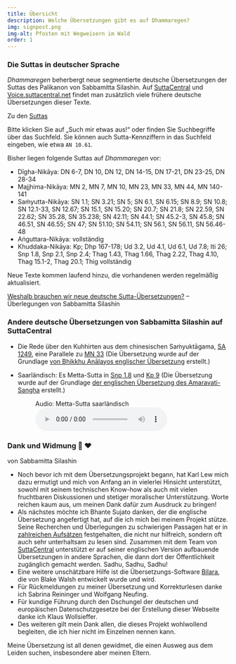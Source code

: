 ```yaml
---
title: Übersicht
description: Welche Übersetzungen gibt es auf Dhammaregen?
img: signpost.png
img-alt: Pfosten mit Wegweisern im Wald
order: 1
---
```

### Die Suttas in deutscher Sprache

*Dhammaregen* beherbergt neue segmentierte deutsche Übersetzungen der Suttas des Palikanon von Sabbamitta Silashin. Auf [SuttaCentral](https://suttacentral.net) und [Voice.suttacentral.net](https://voice.suttacentral.net) findet man zusätzlich viele frühere deutsche Übersetzungen dieser Texte.

Zu den [Suttas](/suttas)

Bitte klicken Sie auf „Such mir etwas aus!“ oder finden Sie Suchbegriffe über das Suchfeld. Sie können auch Sutta-Kennziffern in das Suchfeld eingeben, wie etwa `AN 10.61`.

Bisher liegen folgende Suttas auf *Dhammaregen* vor:
- Dīgha-Nikāya: DN 6-7, DN 10, DN 12, DN 14-15, DN 17-21, DN 23-25, DN 28-34
- Majjhima-Nikāya: MN 2, MN 7, MN 10, MN 23, MN 33, MN 44, MN 140-141
- Saṁyutta-Nikāya: SN 1.1; SN 3.21; SN 5; SN 6.1, SN 6.15; SN 8.9; SN 10.8; SN 12.1-33, SN 12.67; SN 15.1, SN 15.20; SN 20.7; SN 21.8; SN 22.59, SN 22.62; SN 35.28, SN 35.238; SN 42.11; SN 44.1; SN 45.2-3, SN 45.8; SN 46.51, SN 46.55; SN 47; SN 51.10; SN 54.11; SN 56.1, SN 56.11, SN 56.46-48
- Aṅguttara-Nikāya: vollständig
- Khuddaka-Nikāya: Kp; Dhp 167-178; Ud 3.2, Ud 4.1, Ud 6.1, Ud 7.8; Iti 26; Snp 1.8, Snp 2.1, Snp 2.4; Thag 1.43, Thag 1.66, Thag 2.22, Thag 4.10, Thag 15.1-2, Thag 20.1; Thig vollständig

Neue Texte kommen laufend hinzu, die vorhandenen werden regelmäßig aktualisiert.

[Weshalb brauchen wir neue deutsche Sutta-Übersetzungen?](/Übersetzung/Weshalb) – Überlegungen von Sabbamitta Silashin

### Andere deutsche Übersetzungen von Sabbamitta Silashin auf SuttaCentral
- Die Rede über den Kuhhirten aus dem chinesischen Saṁyuktāgama, [SA 1249](https://suttacentral.net/sa1249/de/sabbamitta), eine Parallele zu [MN 33](/suttas#mn33/de/sabbamitta:0.1) (Die Übersetzung wurde auf der Grundlage [von Bhikkhu Anālayos englischer Übersetzung](https://www.buddhismuskunde.uni-hamburg.de/pdf/5-personen/analayo/exemplary-qualities1.pdf) erstellt.)
- Saarländisch: Es Metta-Sutta in [Snp 1.8](https://suttacentral.net/snp1.8/sld/sabbamitta) und [Kp 9](https://suttacentral.net/kp9/sld/sabbamitta) (Die Übersetzung wurde auf der Grundlage [der englischen Übersetzung des Amaravati-Sangha](https://suttacentral.net/kp9/en/amaravati) erstellt.)  

  <figure>
      <figcaption>Audio: Metta-Sutta saarländisch</figcaption>
      <audio
          controls
          src="audio/mettasutta-sld.ogg">
              Ihr Browser untestützt das 
              <code>Audio</code>-Element nicht.
      </audio>
  </figure>

### Dank und Widmung 🙏 ❤️
von Sabbamitta Silashin
- Noch bevor ich mit dem Übersetzungsprojekt begann, hat Karl Lew mich dazu ermutigt und mich von Anfang an in vielerlei Hinsicht unterstützt, sowohl mit seinem technischen Know-how als auch mit vielen fruchtbaren Diskussionen und stetiger moralischer Unterstützung. Worte reichen kaum aus, um meinen Dank dafür zum Ausdruck zu bringen!
- Als nächstes möchte ich Bhante Sujato danken, der die englische Übersetzung angefertigt hat, auf die ich mich bei meinem Projekt stütze. Seine Recherchen und Überlegungen zu schwierigen Passagen hat er in [zahlreichen Aufsätzen](https://discourse.suttacentral.net/t/bhante-sujato-s-translation-essays/8867) festgehalten, die nicht nur hilfreich, sondern oft auch sehr unterhaltsam zu lesen sind. Zusammen mit dem Team von [SuttaCentral](https://dhammaregen.github.io/voice/de/301-wurdigung-sc) unterstützt er auf seiner englischen Version aufbauende Übersetzungen in andere Sprachen, die dann dort der Öffentlichkeit zugänglich gemacht werden. Sadhu, Sadhu, Sadhu!
- Eine weitere unschätzbare Hilfe ist die Übersetzungs-Software [Bilara](https://bilara.suttacentral.net), die von Blake Walsh entwickelt wurde und wird.
- Für Rückmeldungen zu meiner Übersetzung und Korrekturlesen danke ich Sabrina Reininger und Wolfgang Neufing.
- Für kundige Führung durch den Dschungel der deutschen und europäischen Datenschutzgesetze bei der Erstellung dieser Webseite danke ich Klaus Wollsieffer.
- Des weiteren gilt mein Dank allen, die dieses Projekt wohlwollend begleiten, die ich hier nicht im Einzelnen nennen kann.

Meine Übersetzung ist all denen gewidmet, die einen Ausweg aus dem Leiden suchen, insbesondere aber meinen Eltern.

<!-- insbesondere aber meinen Eltern; und einem Baby, das knapp sieben Schwangerschaftsmonate bei mir war und dann einen anderen Weg gehen musste. -->
